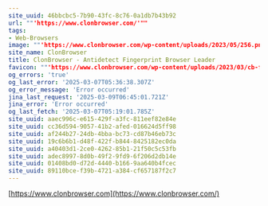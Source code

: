 ```yaml
---
site_uuid: 46bbcbc5-7b90-43fc-8c76-0a1db7b43b92
url: ""'https://www.clonbrowser.com/'""
tags:
- Web-Browsers
image: ""'https://www.clonbrowser.com/wp-content/uploads/2023/05/256.png'""
site_name: ClonBrowser
title: ClonBrowser - Antidetect Fingerprint Browser Leader
favicon: ""'https://www.clonbrowser.com/wp-content/uploads/2023/03/cb-favicon.ico'""
og_errors: 'true'
og_last_error: '2025-03-07T05:36:38.307Z'
og_error_message: 'Error occurred'
jina_last_request: '2025-03-09T06:45:01.721Z'
jina_error: 'Error occurred'
og_last_fetch: '2025-03-07T05:19:01.785Z'
site_uuid: aaec996c-e615-429f-a3fc-811eef82e84e
site_uuid: cc36d594-9057-41b2-afed-016624d5ff98
site_uuid: af244b27-24db-4bba-bc73-cd87b46eb73c
site_uuid: 19c6b6b1-d48f-422f-b844-8425182ec0da
site_uuid: a40403d1-2ce0-4262-85b1-21f50c5c53fb
site_uuid: adec8997-8d0b-49f2-9fd9-6f206d2db14e
site_uuid: 01408bd0-d72d-4440-b166-9aa640b4fcec
site_uuid: 89110bce-f39b-4721-a384-cf657187f2c7
---
```


[https://www.clonbrowser.com](https://www.clonbrowser.com/)

